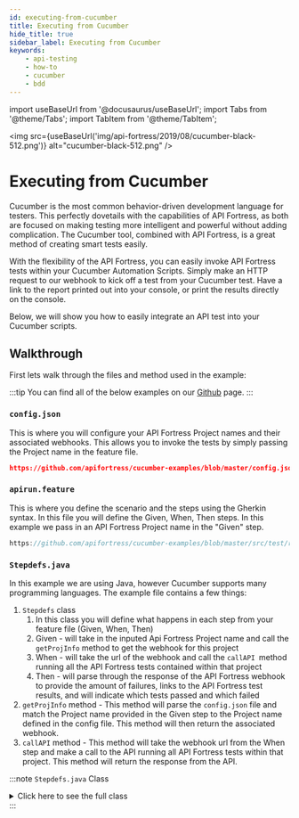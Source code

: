 ```yaml
---
id: executing-from-cucumber
title: Executing from Cucumber
hide_title: true
sidebar_label: Executing from Cucumber
keywords:
    - api-testing
    - how-to
    - cucumber
    - bdd
---
```


import useBaseUrl from '@docusaurus/useBaseUrl';
import Tabs from '@theme/Tabs';
import TabItem from '@theme/TabItem';

<img src={useBaseUrl('img/api-fortress/2019/08/cucumber-black-512.png')} alt="cucumber-black-512.png" />

# Executing from Cucumber

Cucumber is the most common behavior-driven development language for testers. This perfectly dovetails with the capabilities of API Fortress, as both are focused on making testing more intelligent and powerful without adding complication. The Cucumber tool, combined with API Fortress, is a great method of creating smart tests easily.

With the flexibility of the API Fortress, you can easily invoke API Fortress tests within your Cucumber Automation Scripts. Simply make an HTTP request to our webhook to kick off a test from your Cucumber test. Have a link to the report printed out into your console, or print the results directly on the console.

Below, we will show you how to easily integrate an API test into your Cucumber scripts.  
  

##  Walkthrough

First lets walk through the files and method used in the example:  

:::tip
You can find all of the below examples on our [Github](https://github.com/apifortress/cucumber-examples) page.
:::

### `config.json`

This is where you will configure your API Fortress Project names and their associated webhooks. This allows you to invoke the tests by simply passing the Project name in the feature file.

```json reference
https://github.com/apifortress/cucumber-examples/blob/master/config.json
```
    
### `apirun.feature`

This is where you define the scenario and the steps using the Gherkin syntax. In this file you will define the Given, When, Then steps. In this example we pass in an API Fortress Project name in the "Given" step.

```java reference
https://github.com/apifortress/cucumber-examples/blob/master/src/test/resources/hellocucumber/apirun.feature
```

### `Stepdefs.java`

In this example we are using Java, however Cucumber supports many programming languages. The example file contains a few things:
1. `Stepdefs` class
    1. In this class you will define what happens in each step from your feature file (Given, When, Then)
    2. Given - will take in the inputed Api Fortress Project name and call the `getProjInfo` method to get the webhook for this project
    3. When - will take the url of the webhook and call the `callAPI `method running all the API Fortress tests contained within that project
    4. Then - will parse through the response of the API Fortress webhook to provide the amount of failures, links to the API Fortress test results, and will indicate which tests passed and which failed
2. `getProjInfo` method - This method will parse the `config.json` file and match the Project name provided in the Given step to the Project name defined in the config file. This method will then return the associated webhook.    
3. `callAPI` method - This method will take the webhook url from the When step and make a call to the API running all API Fortress tests within that project. This method will return the response from the API.

:::note `Stepdefs.java` Class
<details><summary>Click here to see the full class</summary>

```java reference
https://github.com/apifortress/cucumber-examples/blob/master/src/test/java/hellocucumber/Stepdefs.java
```
</details>
:::